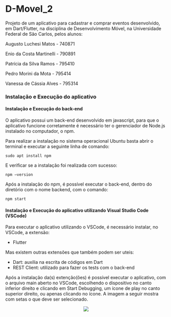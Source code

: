 # D-Movel_2

Projeto de um aplicativo para cadastrar e comprar eventos desenvolvido, em Dart/Flutter, na disciplina de Desenvolvimento Móvel, na Universidade Federal de São Carlos, pelos alunos:

Augusto Luchesi Matos - 740871

Enio da Costa Martinelli - 790891

Patrícia da Silva Ramos - 795410

Pedro Morini da Mota - 795414

Vanessa de Cássia Alves - 795314


### Instalação e Execução do aplicativo

#### Instalação e Execução do back-end

O aplicativo possui um back-end desenvolvido em javascript, para que o aplicativo funcione corretamente é necessário ter o gerenciador de Node.js instalado no computador, o npm.

Para realizar a instalação no sistema operacional Ubuntu basta abrir o terminal e executar a seguinte linha de comando:

```
sudo apt install npm
```

E verificar se a instalação foi realizada com sucesso:

```
npm –version
```
Após a instalação do npm, é possível executar o back-end, dentro do diretório com o nome backend, com o comando:

```
npm start
```

#### Instalação e Execução do aplicativo utilizando Visual Studio Code (VSCode)

Para executar o aplicativo utilizando o VSCode, é necessário instalar, no VSCode, a extensão:

*  Flutter

Mas existem outras extensões que também podem ser uteis:

* Dart: auxilia na escrita de códigos em Dart
* REST Client: utilizado para fazer os tests com o back-end

Após a instalação da(s) extenção(ões) é possível executar o aplicativo, com o arquivo main aberto no VSCode, escolhendo o dispositivo no canto inferior direito e clicando em Start Debugging, um ícone de play no canto superior direito, ou apenas clicando no ícone. A imagem a seguir mostra com setas o que deve ser selecionado.

<div align="center">
    <img src="https://github.com/MatosAugusto/D-Movel_2/assets/85959652/2e0d4d93-6546-4bfa-9b89-b231354e0559"/>
</div>
